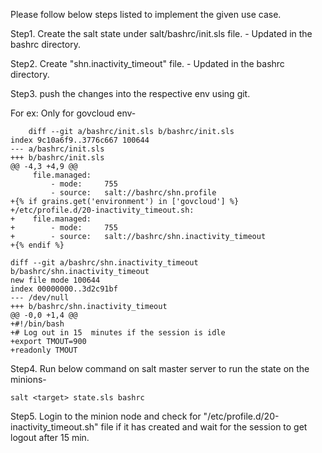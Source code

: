 Please follow below steps listed to implement the given use case.


Step1. Create the salt state under salt/bashrc/init.sls file.
	- Updated in the bashrc directory.

Step2. Create "shn.inactivity_timeout" file.
	- Updated in the bashrc directory.

Step3. push the changes into the respective env using git.

For ex: Only for govcloud env-

		diff --git a/bashrc/init.sls b/bashrc/init.sls
	index 9c10a6f9..3776c667 100644
	--- a/bashrc/init.sls
	+++ b/bashrc/init.sls
	@@ -4,3 +4,9 @@
	     file.managed:
	         - mode:     755
	         - source:   salt://bashrc/shn.profile
	+{% if grains.get('environment') in ['govcloud'] %}
	+/etc/profile.d/20-inactivity_timeout.sh:
	+    file.managed:
	+        - mode:     755
	+        - source:   salt://bashrc/shn.inactivity_timeout
	+{% endif %}
	
	diff --git a/bashrc/shn.inactivity_timeout b/bashrc/shn.inactivity_timeout
	new file mode 100644
	index 00000000..3d2c91bf
	--- /dev/null
	+++ b/bashrc/shn.inactivity_timeout
	@@ -0,0 +1,4 @@
	+#!/bin/bash
	+# Log out in 15  minutes if the session is idle
	+export TMOUT=900
	+readonly TMOUT

Step4. Run below command on salt master server to run the state on the minions-

	salt <target> state.sls bashrc

Step5. Login to the minion node and check for "/etc/profile.d/20-inactivity_timeout.sh" file if it has created and wait for the session to get logout after 15 min.

